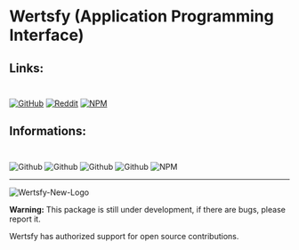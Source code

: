 # Wertsfy (Application Programming Interface)

## Links:<br></br>
[![GitHub](https://img.shields.io/badge/github-%23121011.svg?style=for-the-badge&logo=github&logoColor=white)](https://github.com/Humba01/Wertsfy/)
[![Reddit](https://img.shields.io/badge/Reddit-%23FF4500.svg?style=for-the-badge&logo=Reddit&logoColor=gray)](https://www.reddit.com/r/Wertsfy/)
[![NPM](https://img.shields.io/badge/NPM-%23000000.svg?style=for-the-badge&logo=npm&logoColor=black)](https://www.npmjs.com/package/wertsfy)

## Informations:<br></br>
![Github](https://img.shields.io/github/package-json/v/Humba01/Wertsfy?style=for-the-badge&color=blueviolet)
![Github](https://img.shields.io/github/commit-activity/w/Humba01/Wertsfy?color=red&style=for-the-badge)
![Github](https://img.shields.io/github/issues/Humba01/Wertsfy?color=yellow&style=for-the-badge)
![Github](https://img.shields.io/github/issues-pr/Humba01/Wertsfy?color=blue&style=for-the-badge)
![NPM](https://img.shields.io/npm/dt/wertsfy?color=green&style=for-the-badge)

---

![Wertsfy-New-Logo](https://user-images.githubusercontent.com/59739253/176809652-3cee6edb-27a3-479e-bb86-1ee1de9b8f6e.png)

**Warning:** This package is still under development, if there are bugs, please report it. 

Wertsfy has authorized support for open source contributions.
